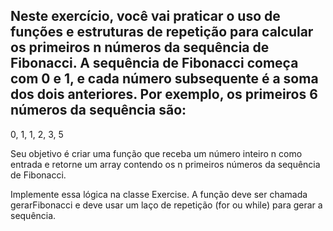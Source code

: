 ## Neste exercício, você vai praticar o uso de funções e estruturas de repetição para calcular os primeiros n números da sequência de Fibonacci. A sequência de Fibonacci começa com 0 e 1, e cada número subsequente é a soma dos dois anteriores. Por exemplo, os primeiros 6 números da sequência são:

0, 1, 1, 2, 3, 5

Seu objetivo é criar uma função que receba um número inteiro n como entrada e retorne um array contendo os n primeiros números da sequência de Fibonacci.

Implemente essa lógica na classe Exercise. A função deve ser chamada gerarFibonacci e deve usar um laço de repetição (for ou while) para gerar a sequência.